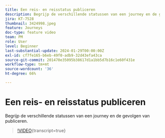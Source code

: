 ```yaml
---
title: Een reis- en reisstatus publiceren
description: Begrijp de verschillende statussen van een journey en de gevolgen van publiceren.
jira: KT-7528
thumbnail: 3424998.jpeg
feature: Journeys
doc-type: feature video
team: PM
role: User
level: Beginner
last-substantial-update: 2024-01-29T00:00:00Z
exl-id: cf7fe165-b6eb-49f0-adb9-32d43efa43ca
source-git-commit: 201470e35095b38617d1a1bb5d7b16c1e60f431e
workflow-type: tm+mt
source-wordcount: '36'
ht-degree: 66%

---
```


# Een reis- en reisstatus publiceren

Begrijp de verschillende statussen van een journey en de gevolgen van publiceren.

>[!VIDEO](https://video.tv.adobe.com/v/3424998?quality=12&learn=on){transcript=true}
